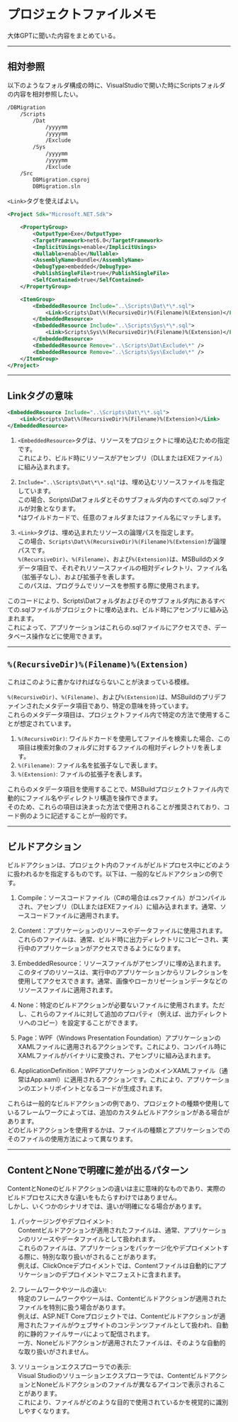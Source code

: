 # プロジェクトファイルメモ

大体GPTに聞いた内容をまとめている。

---

## 相対参照

以下のようなフォルダ構成の時に、VisualStudioで開いた時にScriptsフォルダの内容を相対参照したい。

``` txt
/DBMigration
    /Scripts
        /Dat
            /yyyymm
            /yyyymm
            /Exclude
        /Sys
            /yyyymm
            /yyyymm
            /Exclude
    /Src
        DBMigration.csproj
        DBMigration.sln
```

`<Link>`タグを使えばよい。  

``` xml
<Project Sdk="Microsoft.NET.Sdk">

    <PropertyGroup>
        <OutputType>Exe</OutputType>
        <TargetFramework>net6.0</TargetFramework>
        <ImplicitUsings>enable</ImplicitUsings>
        <Nullable>enable</Nullable>
        <AssemblyName>Bundle</AssemblyName>
        <DebugType>embedded</DebugType>
        <PublishSingleFile>true</PublishSingleFile>
        <SelfContained>true</SelfContained>
    </PropertyGroup>

    <ItemGroup>
        <EmbeddedResource Include="..\Scripts\Dat\*\*.sql">
            <Link>Scripts\Dat\%(RecursiveDir)%(Filename)%(Extension)</Link>
        </EmbeddedResource>
        <EmbeddedResource Include="..\Scripts\Sys\*\*.sql">
            <Link>Scripts\Sys\%(RecursiveDir)%(Filename)%(Extension)</Link>
        </EmbeddedResource>
        <EmbeddedResource Remove="..\Scripts\Dat\Exclude\*" />
        <EmbeddedResource Remove="..\Scripts\Sys\Exclude\*" />
    </ItemGroup>
</Project>
```

---

## Linkタグの意味

``` xml
<EmbeddedResource Include="..\Scripts\Dat\*\*.sql">
    <Link>Scripts\Dat\%(RecursiveDir)%(Filename)%(Extension)</Link>
</EmbeddedResource>
```

1. `<EmbeddedResource>`タグは、リソースをプロジェクトに埋め込むための指定です。  
   これにより、ビルド時にリソースがアセンブリ（DLLまたはEXEファイル）に組み込まれます。  

2. `Include="..\Scripts\Dat\*\*.sql"`は、埋め込むリソースファイルを指定しています。  
   この場合、Scripts\Datフォルダとそのサブフォルダ内のすべての.sqlファイルが対象となります。  
   *はワイルドカードで、任意のフォルダまたはファイル名にマッチします。  

3. `<Link>`タグは、埋め込まれたリソースの論理パスを指定します。  
   この場合、`Scripts\Dat\%(RecursiveDir)%(Filename)%(Extension)`が論理パスです。  
   `%(RecursiveDir)`、`%(Filename)`、および`%(Extension)`は、MSBuildのメタデータ項目で、それぞれリソースファイルの相対ディレクトリ、ファイル名（拡張子なし）、および拡張子を表します。  
   このパスは、プログラムでリソースを参照する際に使用されます。

このコードにより、Scripts\Datフォルダおよびそのサブフォルダ内にあるすべての.sqlファイルがプロジェクトに埋め込まれ、ビルド時にアセンブリに組み込まれます。  
これによって、アプリケーションはこれらの.sqlファイルにアクセスでき、データベース操作などに使用できます。  

---

## `%(RecursiveDir)%(Filename)%(Extension)`

これはこのように書かなければならないことが決まっている模様。  

`%(RecursiveDir)`、`%(Filename)`、および`%(Extension)`は、MSBuildのプリデファインされたメタデータ項目であり、特定の意味を持っています。  
これらのメタデータ項目は、プロジェクトファイル内で特定の方法で使用することが想定されています。  

1. `%(RecursiveDir)`: ワイルドカードを使用してファイルを検索した場合、この項目は検索対象のフォルダに対するファイルの相対ディレクトリを表します。  
2. `%(Filename)`: ファイル名を拡張子なしで表します。  
3. `%(Extension)`: ファイルの拡張子を表します。  

これらのメタデータ項目を使用することで、MSBuildプロジェクトファイル内で動的にファイル名やディレクトリ構造を操作できます。  
そのため、これらの項目は決まった方法で使用されることが推奨されており、コード例のように記述することが一般的です。  

---

## ビルドアクション

ビルドアクションは、プロジェクト内のファイルがビルドプロセス中にどのように扱われるかを指定するものです。以下は、一般的なビルドアクションの例です。

1. Compile：ソースコードファイル（C#の場合は.csファイル）がコンパイルされ、アセンブリ（DLLまたはEXEファイル）に組み込まれます。通常、ソースコードファイルに適用されます。

2. Content：アプリケーションのリソースやデータファイルに使用されます。これらのファイルは、通常、ビルド時に出力ディレクトリにコピーされ、実行中のアプリケーションがアクセスできるようになります。

3. EmbeddedResource：リソースファイルがアセンブリに埋め込まれます。このタイプのリソースは、実行中のアプリケーションからリフレクションを使用してアクセスできます。通常、画像やローカリゼーションデータなどのリソースファイルに適用されます。

4. None：特定のビルドアクションが必要ないファイルに使用されます。ただし、これらのファイルに対して追加のプロパティ（例えば、出力ディレクトリへのコピー）を設定することができます。

5. Page：WPF（Windows Presentation Foundation）アプリケーションのXAMLファイルに適用されるアクションです。これにより、コンパイル時にXAMLファイルがバイナリに変換され、アセンブリに組み込まれます。

6. ApplicationDefinition：WPFアプリケーションのメインXAMLファイル（通常はApp.xaml）に適用されるアクションです。これにより、アプリケーションのエントリポイントとなるコードが生成されます。

これらは一般的なビルドアクションの例であり、プロジェクトの種類や使用しているフレームワークによっては、追加のカスタムビルドアクションがある場合があります。  
どのビルドアクションを使用するかは、ファイルの種類とアプリケーションでのそのファイルの使用方法によって異なります。  

---

## ContentとNoneで明確に差が出るパターン

ContentとNoneのビルドアクションの違いは主に意味的なものであり、実際のビルドプロセスに大きな違いをもたらすわけではありません。  
しかし、いくつかのシナリオでは、違いが明確になる場合があります。  

1. パッケージングやデプロイメント:  
Contentビルドアクションが適用されたファイルは、通常、アプリケーションのリソースやデータファイルとして扱われます。  
これらのファイルは、アプリケーションをパッケージ化やデプロイメントする際に、特別な取り扱いがされることがあります。  
例えば、ClickOnceデプロイメントでは、Contentファイルは自動的にアプリケーションのデプロイメントマニフェストに含まれます。  

2. フレームワークやツールの違い:  
特定のフレームワークやツールは、Contentビルドアクションが適用されたファイルを特別に扱う場合があります。  
例えば、ASP.NET Coreプロジェクトでは、Contentビルドアクションが適用されたファイルがウェブサイトのコンテンツファイルとして扱われ、自動的に静的ファイルサーバによって配信されます。  
一方、Noneビルドアクションが適用されたファイルは、そのような自動的な取り扱いがされません。  

3. ソリューションエクスプローラでの表示:  
Visual Studioのソリューションエクスプローラでは、ContentビルドアクションとNoneビルドアクションのファイルが異なるアイコンで表示されることがあります。  
これにより、ファイルがどのような目的で使用されているかを視覚的に識別しやすくなります。  
